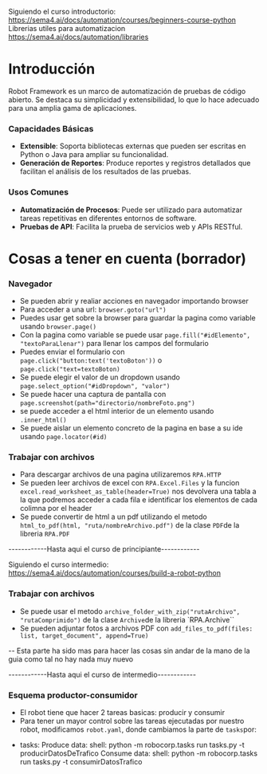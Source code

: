 Siguiendo el curso introductorio: https://sema4.ai/docs/automation/courses/beginners-course-python
Librerias utiles para automatizacion https://sema4.ai/docs/automation/libraries

# Introducción

Robot Framework es un marco de automatización de pruebas de código abierto. Se destaca su simplicidad y extensibilidad, lo que lo hace adecuado para una amplia gama de aplicaciones.

### Capacidades Básicas

- **Extensible**: Soporta bibliotecas externas que pueden ser escritas en Python o Java para ampliar su funcionalidad.
- **Generación de Reportes**: Produce reportes y registros detallados que facilitan el análisis de los resultados de las pruebas.

### Usos Comunes

- **Automatización de Procesos**: Puede ser utilizado para automatizar tareas repetitivas en diferentes entornos de software.
- **Pruebas de API**: Facilita la prueba de servicios web y APIs RESTful.

# Cosas a tener en cuenta (borrador)

### Navegador
* Se pueden abrir y realiar acciones en navegador importando browser
* Para acceder a una url: `browser.goto("url")`
* Puedes usar get sobre la browser para guardar la pagina como variable usando `browser.page()`
* Con la pagina como variable se puede usar `page.fill("#idElemento", "textoParaLlenar")` para llenar los campos del formulario
* Puedes enviar el formulario con `page.click("button:text('textoBoton'))` o `page.click("text=textoBoton)`
* Se puede elegir el valor de un dropdown usando `page.select_option("#idDropdown", "valor")`
* Se puede hacer una captura de pantalla con `page.screenshot(path="directorio/nombreFoto.png")`
* se puede acceder a el html interior de un elemento usando `.inner_html()`
* Se puede aislar un elemento concreto de la pagina en base a su ide usando `page.locator(#id)`

### Trabajar con archivos
* Para descargar archivos de una pagina utilizaremos `RPA.HTTP`
* Se pueden leer archivos de excel con `RPA.Excel.Files` y la funcion `excel.read_worksheet_as_table(header=True)` nos devolvera una tabla a la que podremos acceder a cada fila e identificar los elementos de cada colimna por el header
* Se puede convertir de html a un pdf utilizando el metodo `html_to_pdf(html, "ruta/nombreArchivo.pdf")` de la clase `PDF`de la libreria `RPA.PDF`

------------Hasta aqui el curso de principiante------------

Siguiendo el curso intermedio: https://sema4.ai/docs/automation/courses/build-a-robot-python

### Trabajar con archivos
* Se puede usar el metodo `archive_folder_with_zip("rutaArchivo", "rutaComprimido")` de la clase `Archive`de la libreria `RPA.Archive``
* Se pueden adjuntar fotos a archivos PDF con `add_files_to_pdf(files: list, target_document", append=True)`

-- Esta parte ha sido mas para hacer las cosas sin andar de la mano de la guia como tal no hay nada muy nuevo

------------Hasta aqui el curso de intermedio------------

### Esquema productor-consumidor
* El robot tiene que hacer 2 tareas basicas: producir y consumir
* Para tener un mayor control sobre las tareas ejecutadas por nuestro robot, modificamos `robot.yaml`, donde cambiamos la parte de `tasks`por:
- tasks:
    Produce data:
        shell: python -m robocorp.tasks run tasks.py -t producirDatosDeTrafico
    Consume data:
        shell: python -m robocorp.tasks run tasks.py -t consumirDatosTrafico
